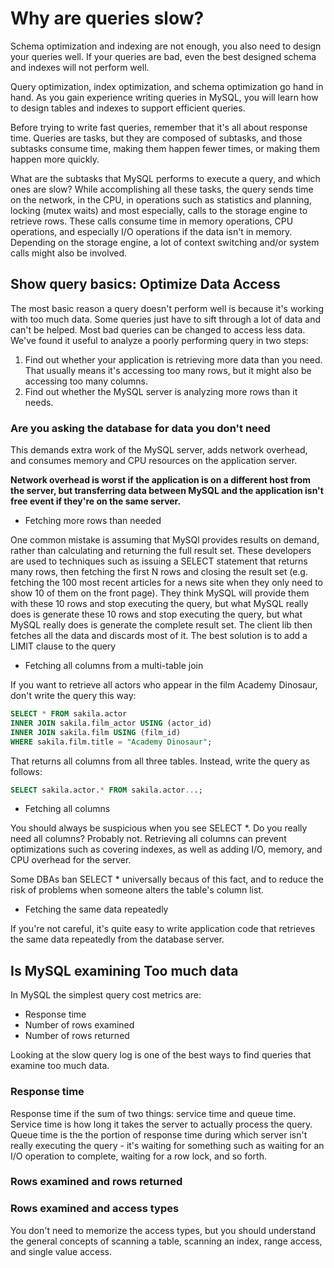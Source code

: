 # Why are queries slow?

Schema optimization and indexing are not enough, you also need to design your queries well. If your queries are bad, even the best designed schema and indexes will not perform well.

Query optimization, index optimization, and schema optimization go hand in hand. As you gain experience writing queries in MySQL, you will learn how to design tables and indexes to support efficient queries.

Before trying to write fast queries, remember that it's all about response time. Queries are tasks, but they are composed of subtasks, and those subtasks consume time, making them happen fewer times, or making them happen more quickly.

What are the subtasks that MySQL performs to execute a query, and which ones are slow? While accomplishing all these tasks, the query sends time on the network, in the CPU, in operations such as statistics and planning, locking (mutex waits) and most especially, calls to the storage engine to retrieve rows. These calls consume time in memory operations, CPU operations, and especially I/O operations if the data isn't in memory. Depending on the storage engine, a lot of context switching and/or system calls might also be involved.

## Show query basics: Optimize Data Access

The most basic reason a query doesn't perform well is because it's working with too much data. Some queries just have to sift through a lot of data and can't be helped. Most bad queries can be changed to access less data. We've found it useful to analyze a poorly performing query in two steps:

1. Find out whether your application is retrieving more data than you need. That usually means it's accessing too many rows, but it might also be accessing too many columns.
2. Find out whether the MySQL server is analyzing more rows than it needs.

### Are you asking the database for data you don't need

This demands extra work of the MySQL server, adds network overhead, and consumes memory and CPU resources on the application server.

**Network overhead is worst if the application is on a different host from the server, but transferring data between MySQL and the application isn't free event if they're on the same server.**

- Fetching more rows than needed

One common mistake is assuming that MySQl provides results on demand, rather than calculating and returning the full result set. These developers are used to techniques such as issuing a SELECT statement that returns many rows, then fetching the first N rows and closing the result set (e.g. fetching the 100 most recent articles for a news site when they only need to show 10 of them on the front page). They think MySQL will provide them with these 10 rows and stop executing the query, but what MySQL really does is generate these 10 rows and stop executing the query, but what MySQL really does is generate the complete result set. The client lib then fetches all the data and discards most of it. The best solution is to add a LIMIT clause to the query

- Fetching all columns from a multi-table join

If you want to retrieve all actors who appear in the film Academy Dinosaur, don't write the query this way:

```sql
SELECT * FROM sakila.actor
INNER JOIN sakila.film_actor USING (actor_id)
INNER JOIN sakila.film USING (film_id)
WHERE sakila.film.title = "Academy Dinosaur";
```
That returns all columns from all three tables. Instead, write the query as follows:

```sql
SELECT sakila.actor.* FROM sakila.actor...;
```

- Fetching all columns

You should always be suspicious when you see SELECT *. Do you really need all columns? Probably not. Retrieving all columns can prevent optimizations such as covering indexes, as well as adding I/O, memory, and CPU overhead for the server.

Some DBAs ban SELECT * universally becaus of this fact, and to reduce the risk of problems when someone alters the table's column list.

- Fetching the same data repeatedly

If you're not careful, it's quite easy to write application code that retrieves the same data repeatedly from the database server.

## Is MySQL examining Too much data

In MySQL the simplest query cost metrics are:

- Response time
- Number of rows examined
- Number of rows returned

Looking at the slow query log is one of the best ways to find queries that examine too much data.

### Response time

Response time if the sum of two things: service time and queue time. Service time is how long it takes the server to actually process the query. Queue time is the the portion of response time during which server isn't really executing the query - it's waiting for something such as waiting for an I/O operation to complete, waiting for a row lock, and so forth.

### Rows examined and rows returned

### Rows examined and access types

You don't need to memorize the access types, but you should understand the general concepts of scanning a table, scanning an index, range access, and single value access.